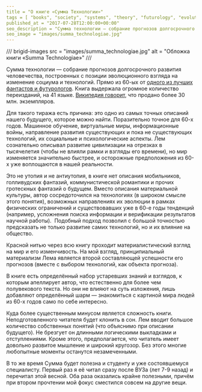 ```yaml
---
title = "О книге «Сумма Технологии»"
tags = [ "books", "society", "systems", "theory", "futurology", "evolution", "interesting", "best", "popular-science-books"]
published_at = "2017-07-28T12:00:00+00:00"
seo_description = "Сумма технологии — собрание прогнозов долгосрочного развития человечества, построенных с позиции эволюционного взгляда на изменение социума и технологий."
seo_image = "images/summa_technologiae.jpg"
---
```


/// brigid-images
src = "images/summa_technologiae.jpg"
alt = "Обложка книги «Summa Technologiae»"
///

Сумма технологии — собрание прогнозов долгосрочного развития человечества, построенных с позиции эволюционного взгляда на изменение социума и технологий. Прямо из 60-ых от [одного из лучших фантастов и футурологов](https://ru.wikipedia.org/wiki/Лем,_Станислав). Книга выдержала огромное количество переизданий, на 41 языке. [Википедия говорит](https://ru.wikipedia.org/wiki/Сумма_технологии), что продано более 30 млн. экземпляров.

Для такого тиража есть причина: это одно из самых точных описаний нашего будущего, которое можно найти. Поразительно точное для 60-х годов. Машинное обучение, виртуальные миры, информационные войны, направление развития существующих и пока не существующих технологий, их социальные и психологические аспекты. Лем сознательно описывал развитие цивилизации на отрезках в тысячелетия (чтобы не влияли рамки и взгляды его времени), но мир изменяется значительно быстрее, и осторожные предположения из 60-х уже воплощаются в нашей реальности.

<!-- more -->

Это не утопия и не антиутопия, в книге нет описания мобильников, голливудских фантазий, коммунистической романтики и прочих гротескных фантазий о будущем. Вместо описания материальной культуры, автор сосредоточился на технологиях (в широком смысле этого понятия), возможных направлениях их эволюции в рамках физических ограничений и существовавших уже в 60-е годы тенденций (например, усложнения поиска информации и верификации результатов научной работы).  Подобный подход позволил с большой точностью предсказать не только развитие самих технологий, но и их влияние на общество.

Красной нитью через всю книгу проходит материалистический взгляд на мир и его изменчивость. На мой взгляд, принципиальный материализм Лема является второй составляющей успешности его прогнозов (вместе с выбором технологий, как объекта прогноза).

В книге есть определённый набор устаревших знаний и взглядов, к которым апеллирует автор, что естественно для более чем полувекового текста. Но они не влияют на суть изложения, лишь добавляют определённый шарм — знакомиться с картиной мира людей из 60-х годов само по себе интересно.

Куда более существенным минусом является сложность книги. Неподготовленного читателя будет клонить в сон. Лем вводит большое количество собственных понятий (что объяснимо при описании будущего). Не брезгует он длинными логическими выкладками и отступлениями. Кроме этого, предполагается, что читатель имеет довольно развитое мышление и широкий кругозор. Без этого многие любопытные моменты останутся незамеченными.

В то же время Сумма будет полезна и студенту и уже состоявшемуся специалисту. Первый раз я её читал сразу после ВУЗа (лет 7-9 назад) и перечитал этой весной. Оба раза оказались крайне полезными, причём при втором прочтении мой фокус сместился совсем на другие вещи.
